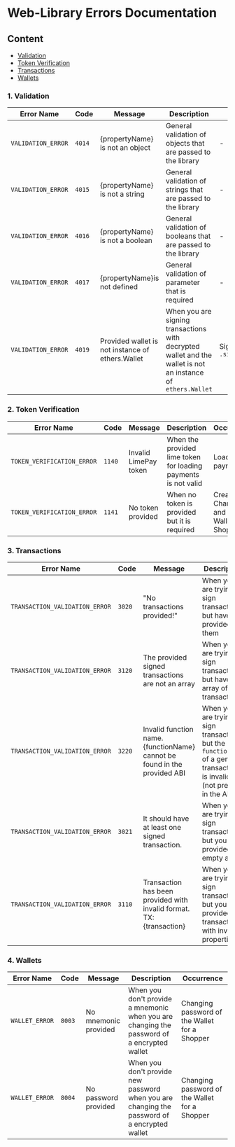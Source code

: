Web-Library Errors Documentation
============

## Content

- [Validation](#1-validation)
- [Token Verification](#2-token-verification)
- [Transactions](#3-transactions)
- [Wallets](#4-wallets)

### 1. Validation

| Error Name            | Code  | Message    | Description | Оccurrence |
| --------------------- | ----- |--------------- | -------- | -------- |
| `VALIDATION_ERROR` | `4014` | {propertyName} is not an object | General validation of objects that are passed to the library  | - |
| `VALIDATION_ERROR` | `4015` | {propertyName} is not a string | General validation of strings that are passed to the library | - |
| `VALIDATION_ERROR` | `4016` | {propertyName} is not a boolean | General validation of booleans that are passed to the library | - |
| `VALIDATION_ERROR` | `4017` | {propertyName}is not defined | General validation of parameter that is required | - |
| `VALIDATION_ERROR` | `4019` | Provided wallet is not instance of ethers.Wallet | When you are signing transactions with decrypted wallet and the wallet is not an instance of `ethers.Wallet` | Signing transactions with `.signWithDecryptedWallet` |

### 2. Token Verification

| Error Name            | Code  | Message    | Description | Оccurrence |
| --------------------- | ----- |--------------- | -------- | -------- |
| `TOKEN_VERIFICATION_ERROR` | `1140` | Invalid LimePay token | When the provided lime token for loading payments is not valid  | Loading payments |
| `TOKEN_VERIFICATION_ERROR` | `1141` | No token provided | When no token is provided but it is required  | Creating, Changing and Getting Wallet for a Shopper |

### 3. Transactions

| Error Name            | Code  | Message    | Description | Оccurrence |
| --------------------- | ----- |--------------- | -------- | -------- |
| `TRANSACTION_VALIDATION_ERROR` | `3020` | "No transactions provided!" | When you are trying to sign transactions, but haven't provided them  | Signing transactions with `.Transactions` |
| `TRANSACTION_VALIDATION_ERROR` | `3120` | The provided signed transactions are not an array | When you are trying to sign transactions, but haven't array of transactions | Signing transactions with `.Transactions` |
| `TRANSACTION_VALIDATION_ERROR` | `3220` | Invalid function name. {functionName} cannot be found in the provided ABI | When you are trying to sign transactions, but the `functionName` of a generic transactions is invalid (not present in the ABI) | Signing transactions with `.Transactions` |
| `TRANSACTION_VALIDATION_ERROR` | `3021` | It should have at least one signed transaction. | When you are trying to sign transactions, but you have provided an empty array | Signing transactions with `.Transactions` |
| `TRANSACTION_VALIDATION_ERROR` | `3110` | Transaction has been provided with invalid format. TX: {transaction} | When you are trying to sign transactions, but you have provided transaction with invalid properties | Signing transactions with `.Transactions` |

### 4. Wallets

| Error Name            | Code  | Message    | Description | Оccurrence |
| --------------------- | ----- |--------------- | -------- | -------- |
| `WALLET_ERROR` | `8003` | No mnemonic provided | When you don't provide a mnemonic when you are changing the password of a encrypted wallet   | Changing password of the Wallet for a Shopper |
| `WALLET_ERROR` | `8004` | No password provided | When you don't provide new password when you are changing the password of a encrypted wallet   | Changing password of the Wallet for a Shopper |